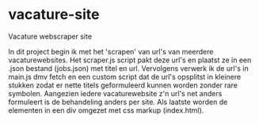 # vacature-site
Vacature webscraper site

In dit project begin ik met het 'scrapen' van url's van meerdere vacaturewebsites. Het scraper.js script pakt deze url's en plaatst ze in een .json bestand (jobs.json) met titel en url. 
Vervolgens verwerk ik de url's in main.js dmv fetch en een custom script dat de url's opsplitst in kleinere stukken zodat er nette titels geformuleerd kunnen worden zonder rare symbolen. Aangezien iedere vacaturewebsite z'n url's net anders formuleert is de behandeling anders per site. 
Als laatste worden de elementen in een div omgezet met css markup (index.html).
